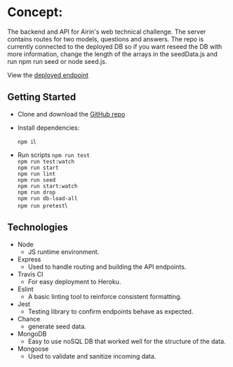 # Concept:

The backend and API for Airin's web technical challenge. The server contains routes for two models, questions and answers. The repo is currently connected to the deployed DB so if you want reseed the DB with more information, change the length of the arrays in the seedData.js and run npm run seed or node seed.js.  

View the [deployed endpoint](https://secure-temple-27525.herokuapp.com/questions)

## Getting Started

 - Clone and download the [GitHub repo](https://github.com/Zilula/airinTechChallenge-server)
 - Install dependencies:
	
    `npm i`\
 - Run scripts 
 `npm run test`\
 `npm run test:watch`\
 `npm run start`\
 `npm run lint`\
 `npm run seed`\
 `npm run start:watch`\
 `npm run drop`\
 `npm run db-load-all`\
 `npm run pretest`\
## Technologies
 - Node
	 - JS runtime environment.
 - Express
	 - Used to handle routing and building the API endpoints.
 - Travis CI
    -   For easy deployment to Heroku.
 - Eslint
    -  A basic linting tool to reinforce consistent formatting.
- Jest
	- Testing library to confirm endpoints behave as expected.
- Chance
	- generate seed data.
- MongoDB
	- Easy to use noSQL DB that worked well for the structure of the data.
- Mongoose
	- Used to validate and sanitize incoming data.
